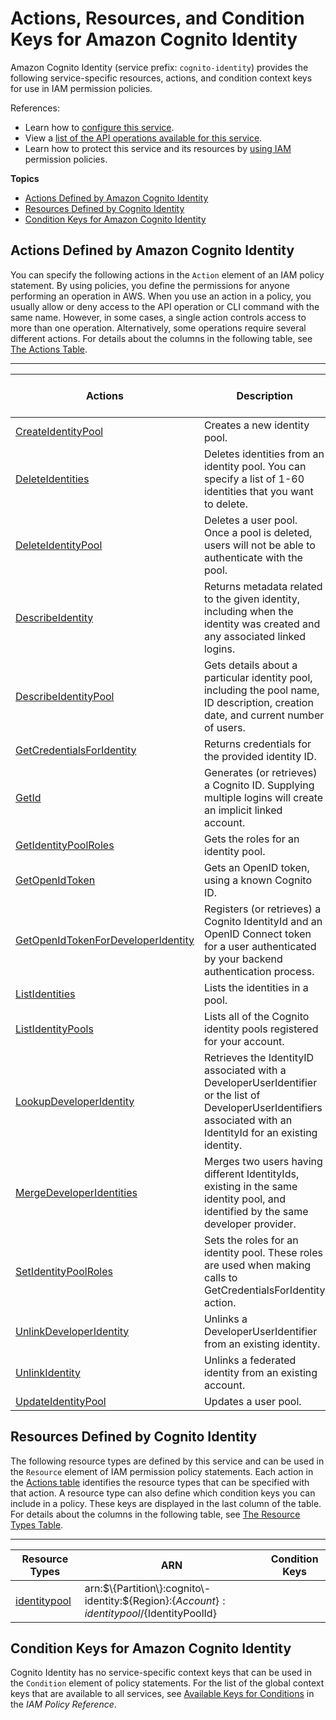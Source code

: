 # Actions, Resources, and Condition Keys for Amazon Cognito Identity<a name="list_amazoncognitoidentity"></a>

Amazon Cognito Identity \(service prefix: `cognito-identity`\) provides the following service\-specific resources, actions, and condition context keys for use in IAM permission policies\.

References:
+ Learn how to [configure this service](http://docs.aws.amazon.com/cognito/latest/developerguide/)\.
+ View a [list of the API operations available for this service](http://docs.aws.amazon.com/cognitoidentity/latest/APIReference/)\.
+ Learn how to protect this service and its resources by [using IAM](http://docs.aws.amazon.com/cognito/latest/developerguide/cognito-identity.html) permission policies\.

**Topics**
+ [Actions Defined by Amazon Cognito Identity](#amazoncognitoidentity-actions-as-permissions)
+ [Resources Defined by Cognito Identity](#amazoncognitoidentity-resources-for-iam-policies)
+ [Condition Keys for Amazon Cognito Identity](#amazoncognitoidentity-policy-keys)

## Actions Defined by Amazon Cognito Identity<a name="amazoncognitoidentity-actions-as-permissions"></a>

You can specify the following actions in the `Action` element of an IAM policy statement\. By using policies, you define the permissions for anyone performing an operation in AWS\. When you use an action in a policy, you usually allow or deny access to the API operation or CLI command with the same name\. However, in some cases, a single action controls access to more than one operation\. Alternatively, some operations require several different actions\. For details about the columns in the following table, see [The Actions Table](reference_policies_actions-resources-contextkeys.md#actions_table)\.


****  

| Actions | Description | Access Level | Resource Types \(\*required\) | Condition Keys | Dependent Actions | 
| --- | --- | --- | --- | --- | --- | 
| [CreateIdentityPool](http://docs.aws.amazon.com/cognitoidentity/latest/APIReference/API_CreateIdentityPool.html) | Creates a new identity pool\. |   |  |  |  | 
| [DeleteIdentities](http://docs.aws.amazon.com/cognitoidentity/latest/APIReference/API_DeleteIdentities.html) | Deletes identities from an identity pool\. You can specify a list of 1\-60 identities that you want to delete\. |   |  |  |  | 
| [DeleteIdentityPool](http://docs.aws.amazon.com/cognitoidentity/latest/APIReference/API_DeleteIdentityPool.html) | Deletes a user pool\. Once a pool is deleted, users will not be able to authenticate with the pool\. |   | [identitypool\*](#amazoncognitoidentity-identitypool)  |  |  | 
| [DescribeIdentity](http://docs.aws.amazon.com/cognitoidentity/latest/APIReference/API_DescribeIdentity.html) | Returns metadata related to the given identity, including when the identity was created and any associated linked logins\. |   |  |  |  | 
| [DescribeIdentityPool](http://docs.aws.amazon.com/cognitoidentity/latest/APIReference/API_DescribeIdentityPool.html) | Gets details about a particular identity pool, including the pool name, ID description, creation date, and current number of users\. |   | [identitypool\*](#amazoncognitoidentity-identitypool)  |  |  | 
| [GetCredentialsForIdentity](http://docs.aws.amazon.com/cognitoidentity/latest/APIReference/API_GetCredentialsForIdentity.html) | Returns credentials for the provided identity ID\. |   |  |  |  | 
| [GetId](http://docs.aws.amazon.com/cognitoidentity/latest/APIReference/API_GetId.html) | Generates \(or retrieves\) a Cognito ID\. Supplying multiple logins will create an implicit linked account\. |   |  |  |  | 
| [GetIdentityPoolRoles](http://docs.aws.amazon.com/cognitoidentity/latest/APIReference/API_GetIdentityPoolRoles.html) | Gets the roles for an identity pool\. |   | [identitypool\*](#amazoncognitoidentity-identitypool)  |  |  | 
| [GetOpenIdToken](http://docs.aws.amazon.com/cognitoidentity/latest/APIReference/API_GetOpenIdToken.html) | Gets an OpenID token, using a known Cognito ID\. |   |  |  |  | 
| [GetOpenIdTokenForDeveloperIdentity](http://docs.aws.amazon.com/cognitoidentity/latest/APIReference/API_GetOpenIdTokenForDeveloperIdentity.html) | Registers \(or retrieves\) a Cognito IdentityId and an OpenID Connect token for a user authenticated by your backend authentication process\. |   | [identitypool\*](#amazoncognitoidentity-identitypool)  |  |  | 
| [ListIdentities](http://docs.aws.amazon.com/cognitoidentity/latest/APIReference/API_ListIdentities.html) | Lists the identities in a pool\. |   | [identitypool\*](#amazoncognitoidentity-identitypool)  |  |  | 
| [ListIdentityPools](http://docs.aws.amazon.com/cognitoidentity/latest/APIReference/API_ListIdentityPools.html) | Lists all of the Cognito identity pools registered for your account\. |   |  |  |  | 
| [LookupDeveloperIdentity](http://docs.aws.amazon.com/cognitoidentity/latest/APIReference/API_LookupDeveloperIdentity.html) | Retrieves the IdentityID associated with a DeveloperUserIdentifier or the list of DeveloperUserIdentifiers associated with an IdentityId for an existing identity\. |   | [identitypool\*](#amazoncognitoidentity-identitypool)  |  |  | 
| [MergeDeveloperIdentities](http://docs.aws.amazon.com/cognitoidentity/latest/APIReference/API_MergeDeveloperIdentities.html) | Merges two users having different IdentityIds, existing in the same identity pool, and identified by the same developer provider\. |   | [identitypool\*](#amazoncognitoidentity-identitypool)  |  |  | 
| [SetIdentityPoolRoles](http://docs.aws.amazon.com/cognitoidentity/latest/APIReference/API_SetIdentityPoolRoles.html) | Sets the roles for an identity pool\. These roles are used when making calls to GetCredentialsForIdentity action\. |   |  |  |  | 
| [UnlinkDeveloperIdentity](http://docs.aws.amazon.com/cognitoidentity/latest/APIReference/API_UnlinkDeveloperIdentity.html) | Unlinks a DeveloperUserIdentifier from an existing identity\. |   | [identitypool\*](#amazoncognitoidentity-identitypool)  |  |  | 
| [UnlinkIdentity](http://docs.aws.amazon.com/cognitoidentity/latest/APIReference/API_UnlinkIdentity.html) | Unlinks a federated identity from an existing account\. |   |  |  |  | 
| [UpdateIdentityPool](http://docs.aws.amazon.com/cognitoidentity/latest/APIReference/API_UpdateIdentityPool.html) | Updates a user pool\. |   | [identitypool\*](#amazoncognitoidentity-identitypool)  |  |  | 

## Resources Defined by Cognito Identity<a name="amazoncognitoidentity-resources-for-iam-policies"></a>

The following resource types are defined by this service and can be used in the `Resource` element of IAM permission policy statements\. Each action in the [Actions table](#amazoncognitoidentity-actions-as-permissions) identifies the resource types that can be specified with that action\. A resource type can also define which condition keys you can include in a policy\. These keys are displayed in the last column of the table\. For details about the columns in the following table, see [The Resource Types Table](reference_policies_actions-resources-contextkeys.md#resources_table)\.


****  

| Resource Types | ARN | Condition Keys | 
| --- | --- | --- | 
| [identitypool](http://docs.aws.amazon.com/cognito/latest/developerguide/identity-pools.html) | arn:$\{Partition\}:cognito\-identity:$\{Region\}:$\{Account\}:identitypool/$\{IdentityPoolId\} |  | 

## Condition Keys for Amazon Cognito Identity<a name="amazoncognitoidentity-policy-keys"></a>

Cognito Identity has no service\-specific context keys that can be used in the `Condition` element of policy statements\. For the list of the global context keys that are available to all services, see [Available Keys for Conditions](http://docs.aws.amazon.com/IAM/latest/UserGuide/reference_policies_condition-keys.html#AvailableKeys) in the *IAM Policy Reference*\.